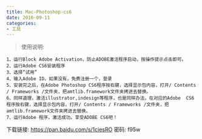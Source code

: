 ```yaml
---
title: Mac-Photoshop-cs6
date: 2016-09-11
categories: 
- 工具
---
```


> 使用说明:

```
1、运行Block Adobe Activation，防止ADOBE激活程序启动，按操作提示点击即可。
2、运行Adobe CS6安装程序
3、选择“试用”
4、输入Adobe ID，如果没有，免费注册一个，登录
5、安装完之后，在Adobe Photoshop CS6程序按右键，选择显示包内容，打开/ Contents / Frameworks /文件夹，把amtlib.framework文件夹拷进去替换。
6、同样道理，激活illustrator,indesign等程序，也是同样办法，在对应的Adobe  CS6程序按右键，选择显示包内容，打开/ Contents / Frameworks /文件夹，把amtlib.framework文件夹拷进去替换。
7、运行Adobe 程序，激活成功。享受ADOBE CS6吧！

```

下载链接: https://pan.baidu.com/s/1ciesRO 密码: f95w
